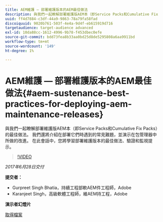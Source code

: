 ```yaml
---
title: AEM維護 — 部署維護版本的AEM最佳做法
description: 與我們一起瞭解部署維護版AEM本（即Service Packs和Cumulative Fix Packs）的最佳做法。 我們還將介紹在部署它們時遇到的常見難題，並演示在包管理器中所做的改進。 在此會話中，您將學習部署維護版本的最佳做法、驗證和監視提示。
uuid: ff4d7884-c3df-44a9-9863-78a79fa58fad
discoiquuid: 9020b761-503f-4e4a-9d4f-eb615919d716
targetaudience: target-audience advanced
exl-id: 10da88cc-1612-4996-9b78-f453dbec0efe
source-git-commit: bdd73fea8b33aa0bd25d8de5295808a6aa9911bd
workflow-type: tm+mt
source-wordcount: '149'
ht-degree: 1%

---
```


# AEM維護 — 部署維護版本的AEM最佳做法{#aem-sustenance-best-practices-for-deploying-aem-maintenance-releases}

與我們一起瞭解部署維護版AEM本（即Service Packs和Cumulative Fix Packs）的最佳做法。 我們還將介紹在部署它們時遇到的常見難題，並演示在包管理器中所做的改進。 在此會話中，您將學習部署維護版本的最佳做法、驗證和監視提示。

>[!VIDEO](https://video.tv.adobe.com/v/18982/?quality=9)

*2017年6月28日交付*

**提交者：**

* Gurpreet Singh Bhatia，持續工程部軟AEM件工程師，Adobe
* Karanjeet Singh，高級軟體工程師，維AEM持工程，Adobe

**演示者幻燈片**

[取得檔案](assets/aem-sustenance-best-practices-gems.pdf)
<!--
[Get back to the Overview](https://helpx.adobe.com/experience-manager/kt/eseminars/gems/aem-index.html)
-->
